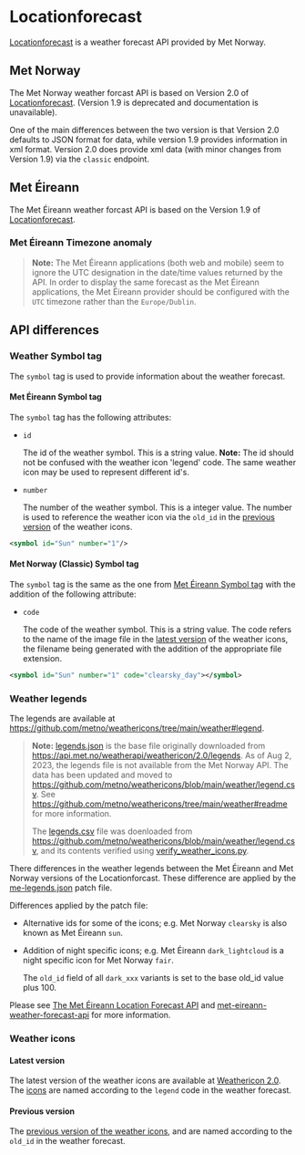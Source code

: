 # Locationforecast
[Locationforecast](https://api.met.no/weatherapi/locationforecast/2.0/documentation) is a weather forecast API provided by Met Norway.

## Met Norway
The Met Norway weather forcast API is based on Version 2.0 of [Locationforecast](https://api.met.no/weatherapi/locationforecast/2.0/documentation).
(Version 1.9 is deprecated and documentation is unavailable).

One of the main differences between the two version is that Version 2.0 defaults to JSON format for data, while version 1.9 provides information in xml format.
Version 2.0 does provide xml data (with minor changes from Version 1.9) via the `classic` endpoint.  

## Met Éireann
The Met Éireann weather forcast API is based on the Version 1.9 of [Locationforecast](https://api.met.no/weatherapi/locationforecast/2.0/documentation).

### Met Éireann Timezone anomaly
> **Note:** The Met Éireann applications (both web and mobile) seem to ignore the UTC designation in the date/time values returned by the API.
> In order to display the same forecast as the Met Éireann applications, the Met Éireann provider should be configured with the `UTC` timezone
> rather than the `Europe/Dublin`.

## API differences
### Weather Symbol tag
The `symbol` tag is used to provide information about the weather forecast.
#### Met Éireann Symbol tag
The `symbol` tag has the following attributes:
- `id`
 
  The id of the weather symbol. This is a string value.
  **Note:** The id should not be confused with the weather icon 'legend' code. The same weather icon may be used to represent different id's.
- `number`

  The number of the weather symbol. This is a integer value.
  The number is used to reference the weather icon via the `old_id` in the [previous version](#previous-version) of the weather icons.

```xml
<symbol id="Sun" number="1"/>
```

#### Met Norway (Classic) Symbol tag
The `symbol` tag is the same as the one from [Met Éireann Symbol tag](#met-éireann-symbol-tag) with the addition of the following attribute:
- `code`

  The code of the weather symbol. This is a string value.
  The code refers to the name of the image file in the [latest version](#latest-version) of the weather icons,
  the filename being generated with the addition of the appropriate file extension.  

```xml
<symbol id="Sun" number="1" code="clearsky_day"></symbol>
```

### Weather legends
The legends are available at https://github.com/metno/weathericons/tree/main/weather#legend.

> **Note:**
> [legends.json](../data/locationforecast/legends.json) is the base file originally downloaded from https://api.met.no/weatherapi/weathericon/2.0/legends.
> As of Aug 2, 2023, the legends file is not available from the Met Norway API. The data has been updated and moved to https://github.com/metno/weathericons/blob/main/weather/legend.csv.
> See https://github.com/metno/weathericons/tree/main/weather#readme for more information.
> 
> The [legends.csv](../data/locationforecast/legends.csv) file was doenloaded from https://github.com/metno/weathericons/blob/main/weather/legend.csv, and its contents verified using 
> [verify_weather_icons.py](../data/locationforecast/verify_weather_icons.py).

There differences in the weather legends between the Met Éireann and Met Norway versions of the Locationforcast. 
These difference are applied by the [me-legends.json](../data/locationforecast/me-legends.json) patch file.

Differences applied by the patch file:
- Alternative ids for some of the icons; e.g. Met Norway `clearsky` is also known as Met Éireann `sun`.
- Addition of night specific icons; e.g. Met Éireann `dark_lightcloud` is a night specific icon for Met Norway `fair`.

  The `old_id` field of all `dark_xxx` variants is set to the base old_id value plus 100.

Please see [The Met Éireann Location Forecast API](https://www.met.ie/Open_Data/Notes-on-API-XML-file_V6.odt) and [met-eireann-weather-forecast-api](https://data.gov.ie/dataset/met-eireann-weather-forecast-api) for more information.

### Weather icons
#### Latest version
The latest version of the weather icons are available at [Weathericon 2.0](https://api.met.no/weatherapi/weathericon/2.0/documentation).
The [icons](met-norway/weathericon.tgz) are named according to the `legend` code in the weather forecast.
#### Previous version
The [previous version of the weather icons](https://nrkno.github.io/yr-weather-symbols/), and are named according to the `old_id` in the weather forecast.
